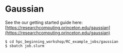 # Gaussian

See the our getting started guide here: [https://researchcomputing.princeton.edu/gaussian](https://researchcomputing.princeton.edu/gaussian)

```
$ cd hpc_beginning_workshop/RC_example_jobs/gaussian
$ sbatch job.slurm
```
